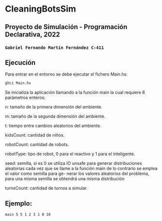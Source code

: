 # CleaningBotsSim
## Proyecto de Simulación - Programación Declarativa, 2022
### `Gabriel Fernando Martín Fernández C-411`

## Ejecución
Para entrar en el entorno se debe ejecutar el fichero Main.hs:
```bash
ghci Main.hs
```
Se inicializa la aplicación llamando a la función main la cual requiere 8 parámetros enteros:

n: tamaño de la primera dimensión del ambiente.

m: tamaño de la segunda dimensión del ambiente.

t: tiempo entre cambios aleatorios del ambiente.

kidsCount: cantidad de niños.

robotCount: cantidad de robots.

robotType: tipo de robot, 0 para el reactivo y 1 para el inteligente.

seed: semilla, si es 0 se utiliza IO unsafe para generar distribuciones aleatorias cada vez
que se llame a la función main de lo contrario se emplea el valor como semilla para ge-
nerar los valores aleatorios del problema, para una misma semilla se obtendrá una misma
distribución

turnsCount: cantidad de turnos a simular.
## Ejemplo:
```bash
main 5 5 1 2 3 1 0 10
```
